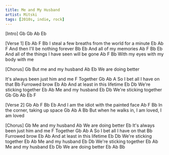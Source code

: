 ```yaml
---
title: Me and My Husband
artist: Mitski
tags: [2010s, indie, rock]
---
```


[Intro]
Gb     Gb Ab   Eb

[Verse 1]
    Eb        Ab               F           Bb
I steal a few breaths from the world for a minute
    Eb           Ab      F
And then I'll be nothing forever
    Bb        Eb
And all of my memories
    Ab         F             Bb           Eb
And all of the things I have seen will be gone
        Ab           F         Bb
With my eyes with my body with me


[Chorus]
    Gb
But me and my husband
             Ab     Eb
We are doing better

It's always been just him and me
F
Together
     Gb        Ab           A
So I bet all I have on that
         Bb
Furrowed brow
       Eb            Ab
And at least in this lifetime
Eb             Db
We're sticking together
Eb        Ab
Me and my husband
Eb             Db
We're sticking together
Gb      Gb Ab   Eb  F

[Verse 2]
    Gb       Ab    F        Bb      Eb
And I am the idiot with the painted face
       Ab      F         Bb
In the corner, taking up space
    Gb            Ab       A           Bb
But when he walks in, I am loved, I am loved


[Chorus]
Gb
Me and my husband
             Ab
We are doing better
Eb
It's always been just him and me
F
Together
   Gb          Ab          A
So I bet all I have on that
         Bb
Furrowed brow
       Eb            Ab
And at least in this lifetime
Eb            Db
We're sticking together
Eb           Ab
Me and my husband
Eb               Db
We're sticking together
Eb          Ab
Me and my husband
Eb            Db
We are doing better
Eb       Ab       Bb